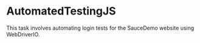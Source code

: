 # AutomatedTestingJS
This task involves automating login tests for the SauceDemo website using WebDriverIO. 
